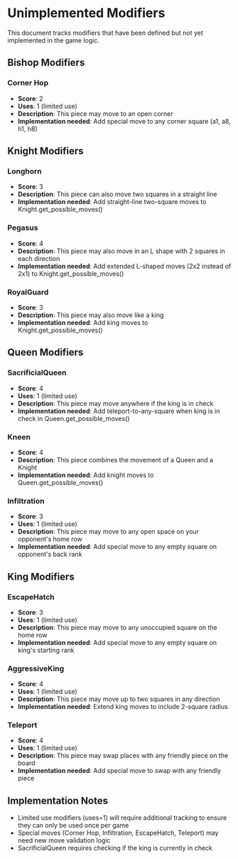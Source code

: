 # Unimplemented Modifiers

This document tracks modifiers that have been defined but not yet implemented in the game logic.

## Bishop Modifiers

### Corner Hop
- **Score**: 2
- **Uses**: 1 (limited use)
- **Description**: This piece may move to an open corner
- **Implementation needed**: Add special move to any corner square (a1, a8, h1, h8)

## Knight Modifiers

### Longhorn
- **Score**: 3
- **Description**: This piece can also move two squares in a straight line
- **Implementation needed**: Add straight-line two-square moves to Knight.get_possible_moves()

### Pegasus
- **Score**: 4
- **Description**: This piece may also move in an L shape with 2 squares in each direction
- **Implementation needed**: Add extended L-shaped moves (2x2 instead of 2x1) to Knight.get_possible_moves()

### RoyalGuard
- **Score**: 3
- **Description**: This piece may also move like a king
- **Implementation needed**: Add king moves to Knight.get_possible_moves()

## Queen Modifiers

### SacrificialQueen
- **Score**: 4
- **Uses**: 1 (limited use)
- **Description**: This piece may move anywhere if the king is in check
- **Implementation needed**: Add teleport-to-any-square when king is in check in Queen.get_possible_moves()

### Kneen
- **Score**: 4
- **Description**: This piece combines the movement of a Queen and a Knight
- **Implementation needed**: Add knight moves to Queen.get_possible_moves()

### Infiltration
- **Score**: 3
- **Uses**: 1 (limited use)
- **Description**: This piece may move to any open space on your opponent's home row
- **Implementation needed**: Add special move to any empty square on opponent's back rank

## King Modifiers

### EscapeHatch
- **Score**: 3
- **Uses**: 1 (limited use)
- **Description**: This piece may move to any unoccupied square on the home row
- **Implementation needed**: Add special move to any empty square on king's starting rank

### AggressiveKing
- **Score**: 4
- **Uses**: 1 (limited use)
- **Description**: This piece may move up to two squares in any direction
- **Implementation needed**: Extend king moves to include 2-square radius

### Teleport
- **Score**: 4
- **Uses**: 1 (limited use)
- **Description**: This piece may swap places with any friendly piece on the board
- **Implementation needed**: Add special move to swap with any friendly piece

## Implementation Notes

- Limited use modifiers (uses=1) will require additional tracking to ensure they can only be used once per game
- Special moves (Corner Hop, Infiltration, EscapeHatch, Teleport) may need new move validation logic
- SacrificialQueen requires checking if the king is currently in check

